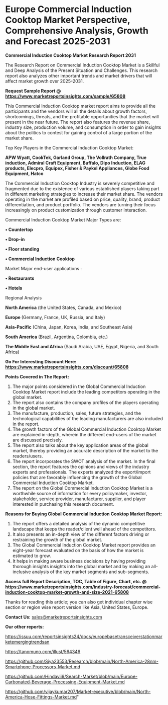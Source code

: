 # Europe Commercial Induction Cooktop Market Perspective, Comprehensive Analysis, Growth and Forecast 2025-2031

<strong>Commercial Induction Cooktop Market Research Report 2031</strong>

The Research Report on Commercial Induction Cooktop Market is a Skillful and Deep Analysis of the Present Situation and Challenges. This research report also analyzes other important trends and market drivers that will affect market growth over 2025-2031.

<strong>Request Sample Report @ <a href=https://www.marketreportsinsights.com/sample/65808>https://www.marketreportsinsights.com/sample/65808</a></strong>

This Commercial Induction Cooktop market report aims to provide all the participants and the vendors will all the details about growth factors, shortcomings, threats, and the profitable opportunities that the market will present in the near future. The report also features the revenue share, industry size, production volume, and consumption in order to gain insights about the politics to contest for gaining control of a large portion of the market share.

Top Key Players in the Commercial Induction Cooktop Market:

<strong>APW Wyatt, CookTek, Garland Group, The Vollrath Company, True induction, Admiral Craft Equipment, Buffalo, Dipo Induction, ELAG products, Elecpro, Equipex, Fisher & Paykel Appliances, Globe Food Equipment, Hatco</strong>

The Commercial Induction Cooktop Industry is severely competitive and fragmented due to the existence of various established players taking part in different marketing strategies to increase their market share. The vendors operating in the market are profiled based on price, quality, brand, product differentiation, and product portfolio. The vendors are turning their focus increasingly on product customization through customer interaction.

Commercial Induction Cooktop Market Major Types are:

<strong>• Countertop

• Drop-in

• Floor standing

• Commercial Induction Cooktop</strong>

Market Major end-user applications :

<strong>• Restaurants

• Hotels</strong>

Regional Analysis

</u><strong><b>North America</b></strong> (the United States, Canada, and Mexico)

<strong><b>Europe </b></strong>(Germany, France, UK, Russia, and Italy)

<strong><b>Asia-Pacific</b></strong> (China, Japan, Korea, India, and Southeast Asia)

<strong><b>South America</b></strong> (Brazil, Argentina, Colombia, etc.)

<strong><b>The Middle East and Africa</b></strong> (Saudi Arabia, UAE, Egypt, Nigeria, and South Africa)

<strong>Go For Interesting Discount Here: <a href=https://www.marketreportsinsights.com/discount/65808>https://www.marketreportsinsights.com/discount/65808</a></strong>

<strong>Points Covered in The Report:</strong>
<ol>
  <li>The major points considered in the Global Commercial Induction Cooktop Market report include the leading competitors operating in the global market.</li>
  <li>The report also contains the company profiles of the players operating in the global market.</li>
  <li>The manufacture, production, sales, future strategies, and the technological capabilities of the leading manufacturers are also included in the report.</li>
  <li>The growth factors of the Global Commercial Induction Cooktop Market are explained in-depth, wherein the different end-users of the market are discussed precisely.</li>
  <li>The report also talks about the key application areas of the global market, thereby providing an accurate description of the market to the readers/users.</li>
  <li>The report incorporates the SWOT analysis of the market. In the final section, the report features the opinions and views of the industry experts and professionals. The experts analyzed the export/import policies that are favorably influencing the growth of the Global Commercial Induction Cooktop Market.</li>
  <li>The report on the Global Commercial Induction Cooktop Market is a worthwhile source of information for every policymaker, investor, stakeholder, service provider, manufacturer, supplier, and player interested in purchasing this research document.</li>
</ol>
<strong>Reasons for Buying Global Commercial Induction Cooktop Market Report:</strong>

<ol>
  <li>The report offers a detailed analysis of the dynamic competitive landscape that keeps the reader/client well ahead of the competitors.</li>
  <li>It also presents an in-depth view of the different factors driving or restraining the growth of the global market.</li>
  <li>The Global Commercial Induction Cooktop Market report provides an eight-year forecast evaluated on the basis of how the market is estimated to grow.</li>
  <li>It helps in making aware business decisions by having providing thorough insights insights into the global market and by making an all-inclusive analysis of the key market segments and sub-segments.</li>
</ol>
<strong>Access full Report Description, TOC, Table of Figure, Chart, etc. @ <a href=https://www.marketreportsinsights.com/industry-forecast/commercial-induction-cooktop-market-growth-and-size-2021-65808>https://www.marketreportsinsights.com/industry-forecast/commercial-induction-cooktop-market-growth-and-size-2021-65808</a></strong>


Thanks for reading this article; you can also get individual chapter wise section or region wise report version like Asia, United States, Europe.

<strong>Contact Us:</strong>
sales@marketreportsinsights.com

<strong>Our other reports:</strong>

<a href=https://issuu.com/reportsinsights24/docs/europebasetransceiverstationmarketemergingtrendsan>https://issuu.com/reportsinsights24/docs/europebasetransceiverstationmarketemergingtrendsan</a>

<a href=https://tanomuno.com/illust/564346>https://tanomuno.com/illust/564346</a>

<a href=https://github.com/Siya23553/Research/blob/main/North-America-28nm-Smartphone-Processors-Market.md>https://github.com/Siya23553/Research/blob/main/North-America-28nm-Smartphone-Processors-Market.md</a>

<a href=https://github.com/Hindavii9/Search-Market/blob/main/Europe-Carbonated-Beverage-Processing-Equipment-Market.md>https://github.com/Hindavii9/Search-Market/blob/main/Europe-Carbonated-Beverage-Processing-Equipment-Market.md</a>

<a href=https://github.com/vijaykumar207/Market-executive/blob/main/North-America-Hose-Fittings-Market.md>https://github.com/vijaykumar207/Market-executive/blob/main/North-America-Hose-Fittings-Market.md</a>"
